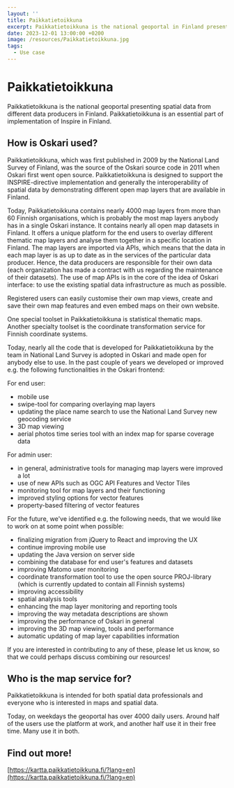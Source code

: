```yaml
---
layout: ''
title: Paikkatietoikkuna
excerpt: Paikkatietoikkuna is the national geoportal in Finland presenting spatial data from different data producers. Paikkatietoikkuna is an essential part of implementation of Inspire in Finland.
date: 2023-12-01 13:00:00 +0200
image: /resources/Paikkatietoikkuna.jpg
tags:
  - Use case
---
```


# Paikkatietoikkuna

Paikkatietoikkuna is the national geoportal presenting spatial data from different data producers in Finland. Paikkatietoikkuna is an essential part of implementation of Inspire in Finland.

## How is Oskari used?

Paikkatietoikkuna, which was first published in 2009 by the National Land Survey of Finland, was the source of the Oskari source code in 2011 when Oskari first went open source. Paikkatietoikkuna is designed to support the INSPIRE-directive implementation and generally the interoperability of spatial data by demonstrating different open map layers that are available in Finland. 

Today, Paikkatietoikkuna contains nearly 4000 map layers from more than 60 Finnish organisations, which is probably the most map layers anybody has in a single Oskari instance. It contains nearly all open map datasets in Finland. It offers a unique platform for the end users to overlay different thematic map layers and analyse them together in a specific location in Finland. The map layers are imported via APIs, which means that the data in each map layer is as up to date as in the services of the particular data producer. Hence, the data producers are responsible for their own data (each organization has made a contract with us regarding the maintenance of their datasets). The use of map APIs is in the core of the idea of Oskari interface: to use the existing spatial data infrastructure as much as possible. 

Registered users can easily customise their own map views, create and save their own map features and even embed maps on their own website. 

One special toolset in Paikkatietoikkuna is statistical thematic maps. Another specialty toolset is the coordinate transformation service for Finnish coordinate systems. 

Today, nearly all the code that is developed for Paikkatietoikkuna by the team in National Land Survey is adopted in Oskari and made open for anybody else to use. In the past couple of years we developed or improved e.g. the following functionalities in the Oskari frontend: 

For end user: 
* mobile use
* swipe-tool for comparing overlaying map layers
* updating the place name search to use the National Land Survey new geocoding service
* 3D map viewing
* aerial photos time series tool with an index map for sparse coverage data

For admin user: 
* in general, administrative tools for managing map layers were improved a lot
* use of new APIs such as OGC API Features and Vector Tiles
* monitoring tool for map layers and their functioning
* improved styling options for vector features
* property-based filtering of vector features

For the future, we've identified e.g. the following needs, that we would like to work on at some point when possible: 
* finalizing migration from jQuery to React and improving the UX
* continue improving mobile use
* updating the Java version on server side
* combining the database for end user's features and datasets
* improving Matomo user monitoring
* coordinate transformation tool to use the open source PROJ-library (which is currently updated to contain all Finnish systems)
* improving accessibility
* spatial analysis tools
* enhancing the map layer monitoring and reporting tools
* improving the way metadata descriptions are shown
* improving the performance of Oskari in general
* improving the 3D map viewing, tools and performance
* automatic updating of map layer capabilities information

If you are interested in contributing to any of these, please let us know, so that we could perhaps discuss combining our resources! 

## Who is the map service for?

Paikkatietoikkuna is intended for both spatial data professionals and everyone who is interested in maps and spatial data. 

Today, on weekdays the geoportal has over 4000 daily users. Around half of the users use the platform at work, and another half use it in their free time. Many use it in both. 

## Find out more!

[https://kartta.paikkatietoikkuna.fi/?lang=en](https://kartta.paikkatietoikkuna.fi/?lang=en)
